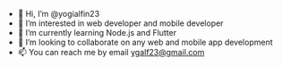 - 👋 Hi, I’m @yogialfin23
- 👀 I’m interested in web developer and mobile developer
- 🌱 I’m currently learning Node.js and Flutter
- 💞️ I’m looking to collaborate on any web and mobile app development
- 📫 You can reach me by email ygalf23@gmail.com

<!---
yogialfin23/yogialfin23 is a ✨ special ✨ repository because its `README.md` (this file) appears on your GitHub profile.
You can click the Preview link to take a look at your changes.
--->
